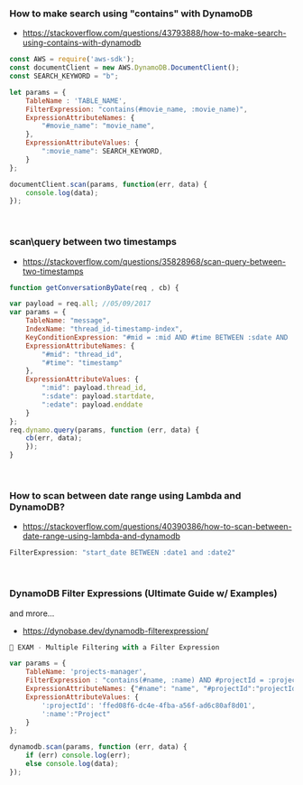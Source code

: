 ### How to make search using "contains" with DynamoDB
- https://stackoverflow.com/questions/43793888/how-to-make-search-using-contains-with-dynamodb
```Javascript
const AWS = require('aws-sdk');
const documentClient = new AWS.DynamoDB.DocumentClient();
const SEARCH_KEYWORD = "b";

let params = {
    TableName : 'TABLE_NAME',
    FilterExpression: "contains(#movie_name, :movie_name)",
    ExpressionAttributeNames: {
        "#movie_name": "movie_name",
    },
    ExpressionAttributeValues: {
        ":movie_name": SEARCH_KEYWORD,
    }       
};

documentClient.scan(params, function(err, data) {
    console.log(data);
});
```

</br>

### scan\query between two timestamps
- https://stackoverflow.com/questions/35828968/scan-query-between-two-timestamps
```Javascript
function getConversationByDate(req , cb) {

var payload = req.all; //05/09/2017
var params = {
    TableName: "message",
    IndexName: "thread_id-timestamp-index",
    KeyConditionExpression: "#mid = :mid AND #time BETWEEN :sdate AND :edate",
    ExpressionAttributeNames: {
        "#mid": "thread_id",
        "#time": "timestamp"
    },
    ExpressionAttributeValues: {
        ":mid": payload.thread_id,
        ":sdate": payload.startdate,
        ":edate": payload.enddate
    }
};
req.dynamo.query(params, function (err, data) {
    cb(err, data);
    });
}
```

</br>

### How to scan between date range using Lambda and DynamoDB?
- https://stackoverflow.com/questions/40390386/how-to-scan-between-date-range-using-lambda-and-dynamodb
```Javascript
FilterExpression: "start_date BETWEEN :date1 and :date2"
```

</br>

### DynamoDB Filter Expressions (Ultimate Guide w/ Examples) 
and mrore...
- https://dynobase.dev/dynamodb-filterexpression/
```Javascript
🎃 EXAM - Multiple Filtering with a Filter Expression 

var params = {
    TableName: 'projects-manager',
    FilterExpression : "contains(#name, :name) AND #projectId = :projectId ",
    ExpressionAttributeNames: {"#name": "name", "#projectId":"projectId" },
    ExpressionAttributeValues: {
        ':projectId': 'ffed08f6-dc4e-4fba-a56f-ad6c80af8d01',
        ':name':"Project"
    }
};

dynamodb.scan(params, function (err, data) {
    if (err) console.log(err);
    else console.log(data);
});
```
